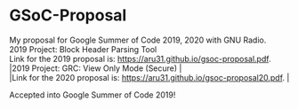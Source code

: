 # GSoC-Proposal
My proposal for Google Summer of Code 2019, 2020 with GNU Radio.
<br>
2019 Project: Block Header Parsing Tool
<br>
Link for the 2019 proposal is: https://aru31.github.io/gsoc-proposal.pdf.
<br>
|2019 Project: GRC: View Only Mode (Secure)
|<br>
|Link for the 2020 proposal is: https://aru31.github.io/gsoc-proposal20.pdf.
|<br>

Accepted into Google Summer of Code 2019!
